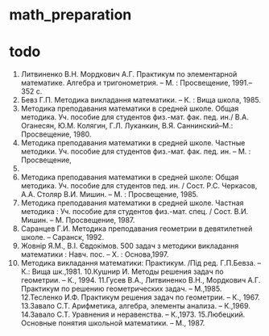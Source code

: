 # math_preparation
# todo
1. Литвиненко В.Н. Мордкович А.Г. Практикум по элементарной
математике. Алгебра и тригонометрия. – М. : Просвещение, 1991.–352 с.
2. Бевз Г.П. Методика викладання математики. – К. : Вища школа, 1985.
3. Методика преподавания математики в средней школе. Общая методика.
Уч. пособие для студентов физ.-мат. фак. пед. ин./ В.А. Оганесян, Ю.М.
Колягин, Г.Л. Луканкин, В.Я. Саннинский–М.: Просвещение, 1980.
4. Методика преподавания математики в средней школе. Частные методики.
Уч. пособие для студентов физ.-мат. фак. пед. ин. – М. : Просвещение,
1977.
5. Методика преподавания математики в средней школе: Общая методика.
Уч. пособие для студентов пед. ин. / Сост. Р.С. Черкасов, А.А. Столяр В.И.
Мишин. – М. : Просвещение, 1985.
6. Методика преподавания математики в средней школе. Частная методика :
Уч. пособие для студентов физ.-мат. спец. / Сост. В.И. Мишин. – М.
Просвещение, 1987.
7. Саранцев Г.И. Методика преподавания геометрии в девятилетней школе. –
Саранск, 1992.
8. Жовнір Я.М., В.І. Євдокімов. 500 задач з методики викладання
математики : Навч. пос. – X. : Основа,1997.
9. Методика викладання математики: Практикум. /Під ред. Г.П.Бевза. – К.:
Вища шк.,1981.
10.Кушнир И. Методы решения задач по геометрии. – К., 1994.
11.Гусев В.А., Литвиненко В.Н., Мордкович А.Г. Практикум по решению
геометрических задач. – М.,1985.
12.Тесленко И.Ф. Практикум решения задач по геометрии. – К., 1967.
13.Завало С.Т. Арифметика, алгебра, элементы анализа. – К.,1969.
14.Завало С.Т. Уравнения и неравенства. – К.,1973.
15.Любецкий. Основные понятия школьной математики. – М., 1987.
